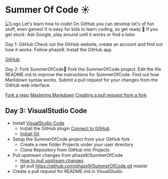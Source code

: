 # Summer Of Code ☀️

![Logo](https://github.com/phaze9/SummerOfCode/blob/master/SummerOfCode.png?raw=true)
Let's learn how to code! On GitHub you can develop lot's of fun stuff, even games! It is easy for kids to learn coding, so get ready 🚀
If you get stuck: Ask Google, play around until it works or find a tutor.

Day 1: GitHub
Check out the GitHub website, create an account and find out how it works. Follow phaze9. Install the GitHub app.

[GitHub](https://github.com)

Day 2: Fork SummerOfCode🍴
Fork the SummerOfCode project. Edit the file README.md to improve the instructions for SummerOfCode. Find out how Markdown syntax works. Submit a pull request for your changes from the GitHub web interface.

[Fork a repo](https://help.github.com/en/github/getting-started-with-github/fork-a-repo)
[Mastering Markdown](https://guides.github.com/features/mastering-markdown/)
[Creating a pull request from a fork](https://help.github.com/en/github/collaborating-with-issues-and-pull-requests/creating-a-pull-request-from-a-fork)

## Day 3: VisualStudio Code
- Install [VisualStudio Code](https://code.visualstudio.com/)
  - Install the GitHub plugin [Connect to GitHub](https://visualstudio.github.com)
  - [Install Git](https://git-scm.com/download/)
- Setup the SummerOfCode project from your GitHub fork
  - Create a new folder Projects under your user directory
  - Clone Repository from GitHub into Projects
- Pull upstream changes from phaze9/SummerOfCode
  - [How to pull upstream changes](https://help.github.com/en/github/collaborating-with-issues-and-pull-requests/merging-an-upstream-repository-into-your-fork)
   - git pull https://github.com/phaze9/SummerOfCode.git master
- Create a pull request for README.md in VisualStudio 
